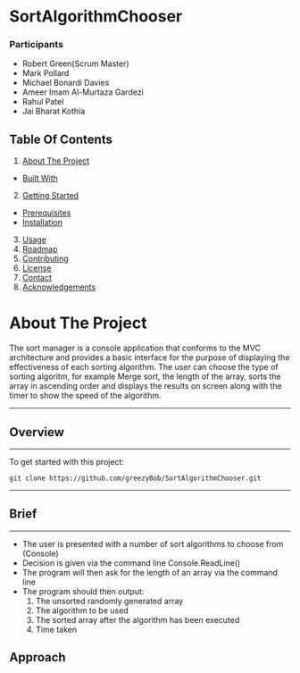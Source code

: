 # SortAlgorithmChooser

### Participants

- Robert Green(Scrum Master)
- Mark Pollard
- Michael Bonardi Davies
- Ameer Imam Al-Murtaza Gardezi
- Rahul Patel
- Jai Bharat Kothia

## Table Of Contents

1. [About The Project](#AboutTheProject)
 - [Built With](#BuiltWith)
2. [Getting Started](#GettingStarted)
 - [Prerequisites](#Prerequisites)
 - [Installation](#Installation)
3. [Usage](#Usage)
4. [Roadmap](#Roadmap)
5. [Contributing](#Installation)
6. [License](#License)
7. [Contact](#Contact)
8. [Acknowledgements](#Acknowledgements)
  
 # About The Project
 
The sort manager is a console application that conforms to the MVC architecture and provides a basic interface for the purpose of displaying the effectiveness of each sorting algorithm. The user can choose the type of sorting algoritm, for example Merge sort, the length of the array, sorts the array in ascending order and displays the results on screen along with the timer to show the speed of the algorithm.

---
## Overview
---
To get started with this project: 
```
git clone https://github.com/greezyBob/SortAlgorithmChooser.git
```  

---
## Brief
---
* The user is presented with a number of sort algorithms to choose from (Console)
* Decision is given via the command line Console.ReadLine()
* The program will then ask for the length of an array via the command line
* The program should then output:
    1. The unsorted randomly generated array
    2. The algorithm to be used
    3. The sorted array after the algorithm has been executed
    4. Time taken



## Approach
